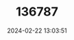 ---
title: "136787"
category: "Alouatta puruensis"
draft: false
date: 2024-02-22 13:03:51
languages:
  English: ["Purús Red Howler", "Purús Red Howler Monkey"]
  Spanish; Castilian: ["Aullador Rojo"]
  Portuguese: ["Barbado", "Bugio", "Bugio-vermelho-do-Purús", "Guariba", "Guariba Vermelha"]
  German: ["Purús-Brüllaffe"]
---